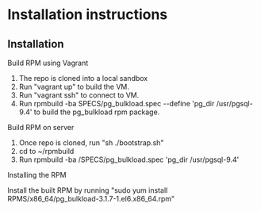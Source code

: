 # Installation instructions

## Installation

Build RPM using Vagrant

1. The repo is cloned into a local sandbox
2. Run "vagrant up" to build the VM.
3. Run "vagrant ssh" to connect to VM.
4. Run rpmbuild -ba SPECS/pg_bulkload.spec --define 'pg_dir /usr/pgsql-9.4' to build the pg_bulkload rpm package.


Build RPM on server

1. Once repo is cloned, run "sh ./bootstrap.sh"
2. cd to ~/rpmbuild 
3. Run rpmbuild -ba /SPECS/pg_bulkload.spec 'pg_dir /usr/pgsql-9.4'

Installing the RPM 

Install the built RPM by running "sudo yum install RPMS/x86_64/pg_bulkload-3.1.7-1.el6.x86_64.rpm"


